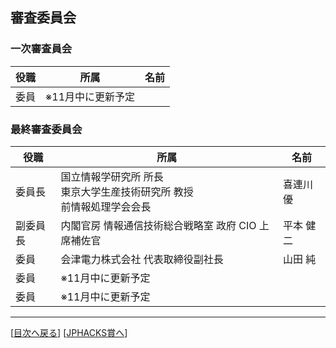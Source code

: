 ## 審査委員会
### 一次審査員会
|役職|所属|名前|
|---|---|---|
|委員|※11月中に更新予定||

### 最終審査委員会
|役職|所属|名前|
|---|---|---|
|委員長|国立情報学研究所 所長<br>東京大学生産技術研究所 教授<br>前情報処理学会会長|喜連川 優|
|副委員長|内閣官房 情報通信技術総合戦略室 政府 CIO 上席補佐官|平本 健二|
|委員|会津電力株式会社 代表取締役副社長|山田 純|
|委員|※11月中に更新予定||
|委員|※11月中に更新予定||

--------------
[[目次へ戻る](../README.md)] [[JPHACKS賞へ](prize.md)]
